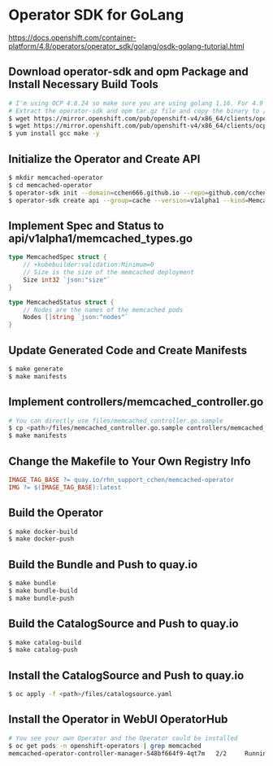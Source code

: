 # Operator SDK for GoLang

<https://docs.openshift.com/container-platform/4.8/operators/operator_sdk/golang/osdk-golang-tutorial.html>

## Download operator-sdk and opm Package and Install Necessary Build Tools

~~~bash
# I'm using OCP 4.8.24 so make sure you are using golang 1.16. For 4.9 make sure you are using golang 1.17 and so on
# Extract the operator-sdk and opm tar.gz file and copy the binary to /usr/local/bin and add x permission
$ wget https://mirror.openshift.com/pub/openshift-v4/x86_64/clients/operator-sdk/4.8.25/operator-sdk-v1.8.2-ocp-darwin-x86_64.tar.gz
$ wget https://mirror.openshift.com/pub/openshift-v4/x86_64/clients/ocp/4.8.24/opm-mac-4.8.24.tar.gz
$ yum install gcc make -y
~~~

## Initialize the Operator and Create API

~~~bash
$ mkdir memcached-operator
$ cd memcached-operator
$ operator-sdk init --domain=cchen666.github.io --repo=github.com/cchen666/memcached-operator
$ operator-sdk create api --group=cache --version=v1alpha1 --kind=Memcached
~~~

## Implement Spec and Status to api/v1alpha1/memcached_types.go

~~~go
type MemcachedSpec struct {
    // +kubebuilder:validation:Minimum=0
    // Size is the size of the memcached deployment
    Size int32 `json:"size"`
}

type MemcachedStatus struct {
    // Nodes are the names of the memcached pods
    Nodes []string `json:"nodes"`
}
~~~

## Update Generated Code and Create Manifests

~~~bash
$ make generate
$ make manifests
~~~

## Implement controllers/memcached_controller.go

~~~bash
# You can directly use files/memcached_controller.go.sample
$ cp <path>/files/memcached_controller.go.sample controllers/memcached_controller.go
$ make manifests
~~~

## Change the Makefile to Your Own Registry Info

~~~makefile
IMAGE_TAG_BASE ?= quay.io/rhn_support_cchen/memcached-operator
IMG ?= $(IMAGE_TAG_BASE):latest
~~~

## Build the Operator

~~~bash
$ make docker-build
$ make docker-push
~~~

## Build the Bundle and Push to quay.io

~~~bash
$ make bundle
$ make bundle-build
$ make bundle-push
~~~

## Build the CatalogSource and Push to quay.io

~~~bash
$ make catalog-build
$ make catalog-push
~~~

## Install the CatalogSource and Push to quay.io

~~~bash
$ oc apply -f <path>/files/catalogsource.yaml
~~~

## Install the Operator in WebUI OperatorHub

~~~bash
# You see your own Operator and the Operator could be installed
$ oc get pods -n openshift-operators | grep memcached
memcached-operator-controller-manager-548bf664f9-4qt7m   2/2     Running     0          26s
~~~
